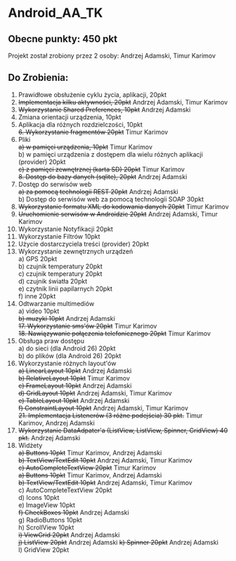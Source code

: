 # Android_AA_TK

## Obecne punkty: 450 pkt
Projekt został zrobiony przez 2 osoby: Andrzej Adamski, Timur Karimov
## Do Zrobienia:


1. Prawidłowe obsłużenie cyklu życia, aplikacji, 20pkt  
2. ~~Implementacja kilku aktywności, 20pkt~~  Andrzej Adamski, Timur Karimov  
3. ~~Wykorzystanie Shared Preferences, 10pkt~~  Andrzej Adamski  
4. Zmiana orientacji urządzenia, 10pkt  
5. Aplikacja dla różnych rozdzielczości, 10pkt  
~~6. Wykorzystanie fragmentów 20pkt~~  Timur Karimov  
7. Pliki  
~~a) w pamięci urządzenia, 10pkt~~  Timur Karimov  
b) w pamięci urządzenia z dostępem dla wielu różnych aplikacji (provider) 20pkt  
~~c) z pamięci zewnętrznej (karta SD) 20pkt~~  Timur Karimov  
~~8. Dostęp do bazy danych (sqlite), 20pkt~~  Andrzej Adamski  
9. Dostęp do serwisów web  
~~a) za pomocą technologii REST 20pkt~~  Andrzej Adamski  
b) Dostęp do serwisów web za pomocą technologii SOAP 30pkt  
10. ~~Wykorzystanie formatu XML do kodowania danych 20pkt~~ Timur Karimov  
11. ~~Uruchomienie serwisów w Androidzie 20pkt~~  Andrzej Adamski, Timur Karimov  
12. Wykorzystanie Notyfikacji 20pkt  
13. Wykorzystanie Filtrów 10pkt  
14. Użycie dostarczyciela treści (provider) 20pkt  
15. Wykorzystanie zewnętrznych urządzeń  
a) GPS 20pkt  
b) czujnik temperatury 20pkt  
c) czujnik temperatury 20pkt  
d) czujnik światła 20pkt  
e) czytnik linii papilarnych 20pkt  
f) inne 20pkt  
16. Odtwarzanie multimediów  
a) video 10pkt  
~~b) muzyki 10pkt~~ Andrzej Adamski  
~~17. Wykorzystanie sms'ów 20pkt~~ Timur Karimov  
~~18. Nawiązywanie połączenia telefonicznego 20pkt~~ Timur Karimov  
19. Obsługa praw dostępu  
a) do sieci (dla Android 26) 20pkt  
b) do plików (dla Android 26) 20pkt  
20. Wykorzystanie różnych layout'ów  
~~a) LinearLayout 10pkt~~ Andrzej Adamski  
~~b) RelativeLayout 10pkt~~ Timur Karimov  
~~c) FrameLayout 10pkt~~ Andrzej Adamski  
~~d) GridLayout 10pkt~~  Andrzej Adamski, Timur Karimov  
~~e) TableLayout 10pkt~~  Andrzej Adamski  
~~f) ConstraintLayout 10pkt~~  Andrzej Adamski, Timur Karimov  
~~21. Implementacja Listenerów (3 różne podejścia) 30 pkt.~~ Timur Karimov, Andrzej Adamski  
22. ~~Wykorzystanie DataAdpater'a (ListView, ListView, Spinner, GridView) 40 pkt.~~  Andrzej Adamski  
23. Widżety  
~~a) Buttons 10pkt~~  Timur Karimov, Andrzej Adamski  
~~b) TextView/TextEdit 10pkt~~  Andrzej Adamski, Timur Karimov  
~~c) AutoCompleteTextView 20pkt~~ Timur Karimov  
~~a) Buttons 10pkt~~  Timur Karimov, Andrzej Adamski  
~~b) TextView/TextEdit 10pkt~~  Andrzej Adamski, Timur Karimov  
c) AutoCompleteTextView 20pkt  
d) Icons 10pkt  
e) ImageView 10pkt  
~~f) CheckBoxes 10pkt~~  Andrzej Adamski  
g) RadioButtons 10pkt  
h) ScrollView 10pkt  
~~i) ViewGrid 20pkt~~  Andrzej Adamski  
~~j) ListView 20pkt~~  Andrzej Adamski
~~k) Spinner 20pkt~~  Andrzej Adamski  
l) GridView 20pkt  
